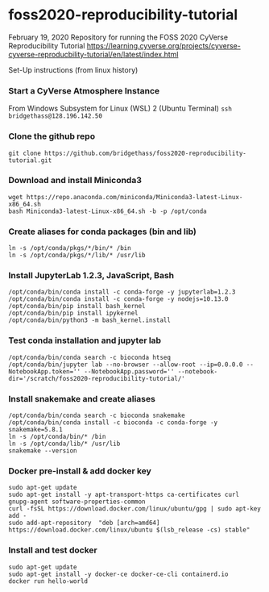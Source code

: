 # foss2020-reproducibility-tutorial
February 19, 2020
Repository for running the FOSS 2020 CyVerse Reproducibility Tutorial 
https://learning.cyverse.org/projects/cyverse-cyverse-reproducbility-tutorial/en/latest/index.html

Set-Up instructions (from linux history)

### Start a CyVerse Atmosphere Instance
From Windows Subsystem for Linux (WSL) 2 (Ubuntu Terminal)
```ssh bridgethass@128.196.142.50```

### Clone the github repo
```
git clone https://github.com/bridgethass/foss2020-reproducibility-tutorial.git 
```

### Download and install Miniconda3
```
wget https://repo.anaconda.com/miniconda/Miniconda3-latest-Linux-x86_64.sh 
bash Miniconda3-latest-Linux-x86_64.sh -b -p /opt/conda 
```

### Create aliases for conda packages (bin and lib)
```
ln -s /opt/conda/pkgs/*/bin/* /bin 
ln -s /opt/conda/pkgs/*/lib/* /usr/lib
```

### Install JupyterLab 1.2.3, JavaScript, Bash
```
/opt/conda/bin/conda install -c conda-forge -y jupyterlab=1.2.3 
/opt/conda/bin/conda install -c conda-forge -y nodejs=10.13.0 
/opt/conda/bin/pip install bash_kernel 
/opt/conda/bin/pip install ipykernel 
/opt/conda/bin/python3 -m bash_kernel.install
```

### Test conda installation and jupyter lab
```
/opt/conda/bin/conda search -c bioconda htseq 
/opt/conda/bin/jupyter lab --no-browser --allow-root --ip=0.0.0.0 --NotebookApp.token='' --NotebookApp.password='' --notebook-dir='/scratch/foss2020-reproducibility-tutorial/' 
```

### Install snakemake and create aliases
```
/opt/conda/bin/conda search -c bioconda snakemake 
/opt/conda/bin/conda install -c bioconda -c conda-forge -y snakemake=5.8.1 
ln -s /opt/conda/bin/* /bin 
ln -s /opt/conda/lib/* /usr/lib 
snakemake --version
```

### Docker pre-install & add docker key
```
sudo apt-get update 
sudo apt-get install -y apt-transport-https ca-certificates curl gnupg-agent software-properties-common 
curl -fsSL https://download.docker.com/linux/ubuntu/gpg | sudo apt-key add - 
sudo add-apt-repository  "deb [arch=amd64] https://download.docker.com/linux/ubuntu $(lsb_release -cs) stable" 
```

### Install and test docker
```
sudo apt-get update 
sudo apt-get install -y docker-ce docker-ce-cli containerd.io 
docker run hello-world 
```
